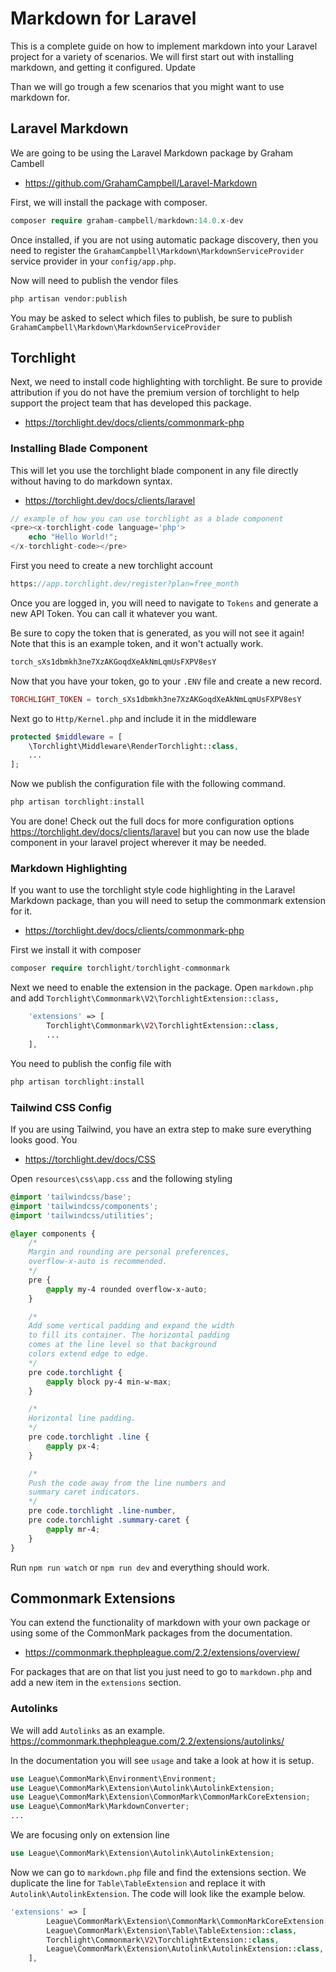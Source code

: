 # Markdown for Laravel
This is a complete guide on how to implement markdown into your Laravel project for a variety of scenarios. We will first start out with installing markdown, and getting it configured. Update

Than we will go trough a few scenarios that you might want to use markdown for.

## Laravel Markdown
We are going to be using the Laravel Markdown package by Graham Cambell
- https://github.com/GrahamCampbell/Laravel-Markdown

First, we will install the package with composer.
```php
composer require graham-campbell/markdown:14.0.x-dev
```
Once installed, if you are not using automatic package discovery, then you need to register the `GrahamCampbell\Markdown\MarkdownServiceProvider` service provider in your `config/app.php`.

Now will need to publish the vendor files
```php
php artisan vendor:publish
```
You may be asked to select which files to publish, be sure to publish `GrahamCampbell\Markdown\MarkdownServiceProvider`
## Torchlight
Next, we need to install code highlighting with torchlight. Be sure to provide attribution if you do not have the premium version of torchlight to help support the project team that has developed this package.
- https://torchlight.dev/docs/clients/commonmark-php

### Installing Blade Component
This will let you use the torchlight blade component in any file directly without having to do markdown syntax.
- https://torchlight.dev/docs/clients/laravel
```php
// example of how you can use torchlight as a blade component
<pre><x-torchlight-code language='php'>
    echo "Hello World!";
</x-torchlight-code></pre>
```

First you need to create a new torchlight account
```php
https://app.torchlight.dev/register?plan=free_month
```
Once you are logged in, you will need to navigate to `Tokens` and generate a new API Token. You can call it whatever you want.

Be sure to copy the token that is generated, as you will not see it again! Note that this is an example token, and it won't actually work.
```php
torch_sXs1dbmkh3ne7XzAKGoqdXeAkNmLqmUsFXPV8esY
```
Now that you have your token, go to your `.ENV` file and create a new record.
```php
TORCHLIGHT_TOKEN = torch_sXs1dbmkh3ne7XzAKGoqdXeAkNmLqmUsFXPV8esY
```
Next go to `Http/Kernel.php` and include it in the middleware
```php
protected $middleware = [
    \Torchlight\Middleware\RenderTorchlight::class,
    ...
];
```
Now we publish the configuration file with the following command.
```php
php artisan torchlight:install
```
You are done! Check out the full docs for more configuration options https://torchlight.dev/docs/clients/laravel but you can now use the blade component in your laravel project wherever it may be needed.

### Markdown Highlighting
If you want to use the torchlight style code highlighting in the Laravel Markdown package, than you will need to setup the commonmark extension for it.
- https://torchlight.dev/docs/clients/commonmark-php

First we install it with composer
```php
composer require torchlight/torchlight-commonmark
```
Next we need to enable the extension in the package. Open `markdown.php` and add `Torchlight\Commonmark\V2\TorchlightExtension::class,`
```php
    'extensions' => [
        Torchlight\Commonmark\V2\TorchlightExtension::class,
        ...
    ],
```
You need to publish the config file with
```php
php artisan torchlight:install
```

### Tailwind CSS Config
If you are using Tailwind, you have an extra step to make sure everything looks good. You
- https://torchlight.dev/docs/CSS

Open `resources\css\app.css` and the following styling
```css
@import 'tailwindcss/base';
@import 'tailwindcss/components';
@import 'tailwindcss/utilities';

@layer components {
    /*
    Margin and rounding are personal preferences,
    overflow-x-auto is recommended.
    */
    pre {
        @apply my-4 rounded overflow-x-auto;
    }

    /*
    Add some vertical padding and expand the width
    to fill its container. The horizontal padding
    comes at the line level so that background
    colors extend edge to edge.
    */
    pre code.torchlight {
        @apply block py-4 min-w-max;
    }

    /*
    Horizontal line padding.
    */
    pre code.torchlight .line {
        @apply px-4;
    }

    /*
    Push the code away from the line numbers and
    summary caret indicators.
    */
    pre code.torchlight .line-number,
    pre code.torchlight .summary-caret {
        @apply mr-4;
    }
}
```
Run `npm run watch` or `npm run dev` and everything should work.

## Commonmark Extensions
You can extend the functionality of markdown with your own package or using some of the CommonMark packages from the documentation.
- https://commonmark.thephpleague.com/2.2/extensions/overview/

For packages that are on that list you just need to go to `markdown.php` and add a new item in the `extensions` section.

### Autolinks
We will add `Autolinks` as an example. https://commonmark.thephpleague.com/2.2/extensions/autolinks/

In the documentation you will see `usage` and take a look at how it is setup.
```php
use League\CommonMark\Environment\Environment;
use League\CommonMark\Extension\Autolink\AutolinkExtension;
use League\CommonMark\Extension\CommonMark\CommonMarkCoreExtension;
use League\CommonMark\MarkdownConverter;
...
```
We are focusing only on extension line
```php
use League\CommonMark\Extension\Autolink\AutolinkExtension;
```
Now we can go to `markdown.php` file and find the extensions section. We duplicate the line for `Table\TableExtension` and replace it with `Autolink\AutolinkExtension`. The code will look like the example below.

```php
'extensions' => [
        League\CommonMark\Extension\CommonMark\CommonMarkCoreExtension::class,
        League\CommonMark\Extension\Table\TableExtension::class,
        Torchlight\Commonmark\V2\TorchlightExtension::class,
        League\CommonMark\Extension\Autolink\AutolinkExtension::class,
    ],
```

<!-- ## Blog Setup

Great series on Laracasts that provides more guidance and clarification on how to make the dynamic posts work.
- https://laracasts.com/series/laravel-8-from-scratch/episodes/8 -->
